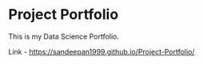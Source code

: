 # Project Portfolio
This is my Data Science Portfolio.

Link - https://sandeepan1999.github.io/Project-Portfolio/
